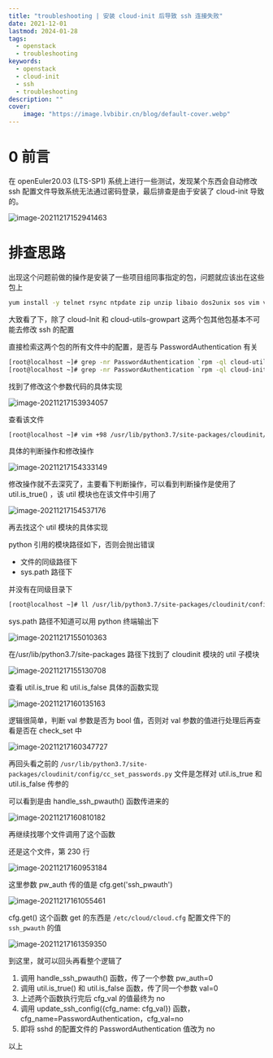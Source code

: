 ```yaml
---
title: "troubleshooting | 安装 cloud-init 后导致 ssh 连接失败" 
date: 2021-12-01
lastmod: 2024-01-28
tags:
  - openstack
  - troubleshooting
keywords:
  - openstack
  - cloud-init
  - ssh
  - troubleshooting
description: "" 
cover:
    image: "https://image.lvbibir.cn/blog/default-cover.webp" 
---
```


# 0 前言

在 openEuler20.03 (LTS-SP1) 系统上进行一些测试，发现某个东西会自动修改 ssh 配置文件导致系统无法通过密码登录，最后排查是由于安装了 cloud-init 导致的。

![image-20211217152941463](https://image.lvbibir.cn/blog/image-20211217152941463.png)

# 排查思路

出现这个问题前做的操作是安装了一些项目组同事指定的包，问题就应该出在这些包上

```bash
yum install -y telnet rsync ntpdate zip unzip libaio dos2unix sos vim vim-enhanced net-tools man ftp lrzsz psmisc gzip network-scripts cloud-init cloud-utils-growpart tar libnsl authselect-compat
```

大致看了下，除了 cloud-Init 和 cloud-utils-growpart 这两个包其他包基本不可能去修改 ssh 的配置

直接检索这两个包的所有文件中的配置，是否与 PasswordAuthentication 有关

```bash
[root@localhost ~]# grep -nr PasswordAuthentication `rpm -ql cloud-utils-growpart`
[root@localhost ~]# grep -nr PasswordAuthentication `rpm -ql cloud-init`
```

找到了修改这个参数代码的具体实现

![image-20211217153934057](https://image.lvbibir.cn/blog/image-20211217153934057.png)

查看该文件

```bash
[root@localhost ~]# vim +98 /usr/lib/python3.7/site-packages/cloudinit/config/cc_set_passwords.py
```

具体的判断操作和修改操作

![image-20211217154333149](https://image.lvbibir.cn/blog/image-20211217154333149.png)

修改操作就不去深究了，主要看下判断操作，可以看到判断操作是使用了 util.is_true() ，该 util 模块也在该文件中引用了

![image-20211217154537176](https://image.lvbibir.cn/blog/image-20211217154537176.png)

再去找这个 util 模块的具体实现

python 引用的模块路径如下，否则会抛出错误

- 文件的同级路径下
- sys.path 路径下

并没有在同级目录下

```bash
[root@localhost ~]# ll /usr/lib/python3.7/site-packages/cloudinit/config/ | grep cloudinit
```

sys.path 路径不知道可以用 python 终端输出下

![image-20211217155010363](https://image.lvbibir.cn/blog/image-20211217155010363.png)

在/usr/lib/python3.7/site-packages 路径下找到了 cloudinit 模块的 util 子模块

![image-20211217155130708](https://image.lvbibir.cn/blog/image-20211217155130708.png)

查看 util.is_true 和 util.is_false 具体的函数实现

![image-20211217160135163](https://image.lvbibir.cn/blog/image-20211217160135163.png)

逻辑很简单，判断 val 参数是否为 bool 值，否则对 val 参数的值进行处理后再查看是否在 check_set 中

![image-20211217160347727](https://image.lvbibir.cn/blog/image-20211217160347727.png)

再回头看之前的 `/usr/lib/python3.7/site-packages/cloudinit/config/cc_set_passwords.py` 文件是怎样对 util.is_true 和 util.is_false 传参的

可以看到是由 handle_ssh_pwauth() 函数传进来的

![image-20211217160810182](https://image.lvbibir.cn/blog/image-20211217160810182.png)

再继续找哪个文件调用了这个函数

还是这个文件，第 230 行

![image-20211217160953184](https://image.lvbibir.cn/blog/image-20211217160953184.png)

这里参数 pw_auth 传的值是 cfg.get('ssh_pwauth')

![image-20211217161055461](https://image.lvbibir.cn/blog/image-20211217161055461.png)

cfg.get() 这个函数 get 的东西是 `/etc/cloud/cloud.cfg` 配置文件下的 `ssh_pwauth` 的值

![image-20211217161359350](https://image.lvbibir.cn/blog/image-20211217161359350.png)

到这里，就可以回头再看整个逻辑了

1. 调用 handle_ssh_pwauth() 函数，传了一个参数 pw_auth=0
2. 调用 util.is_true() 和 util.is_false 函数，传了同一个参数 val=0
3. 上述两个函数执行完后 cfg_val 的值最终为 no
4. 调用 update_ssh_config({cfg_name: cfg_val}) 函数，cfg_name=PasswordAuthentication，cfg_val=no
5. 即将 sshd 的配置文件的 PasswordAuthentication 值改为 no

以上
